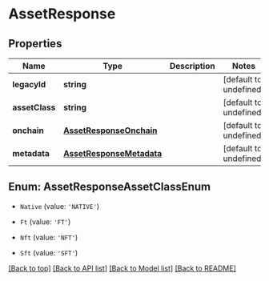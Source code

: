 # AssetResponse

## Properties

|Name | Type | Description | Notes|
|------------ | ------------- | ------------- | -------------|
|**legacyId** | **string** |  | [default to undefined]|
|**assetClass** | **string** |  | [default to undefined]|
|**onchain** | [**AssetResponseOnchain**](AssetResponseOnchain.md) |  | [default to undefined]|
|**metadata** | [**AssetResponseMetadata**](AssetResponseMetadata.md) |  | [default to undefined]|


## Enum: AssetResponseAssetClassEnum


* `Native` (value: `'NATIVE'`)

* `Ft` (value: `'FT'`)

* `Nft` (value: `'NFT'`)

* `Sft` (value: `'SFT'`)





[[Back to top]](#) [[Back to API list]](../../README.md#documentation-for-api-endpoints) [[Back to Model list]](../../README.md#documentation-for-models) [[Back to README]](../../README.md)
